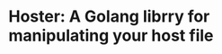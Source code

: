 <!--
 * @Date: 2020-11-29 14:00:53
 * @LastEditors: monitor1379
 * @LastEditTime: 2020-11-29 15:31:35
-->
# Hoster: A Golang librry for manipulating your host file



